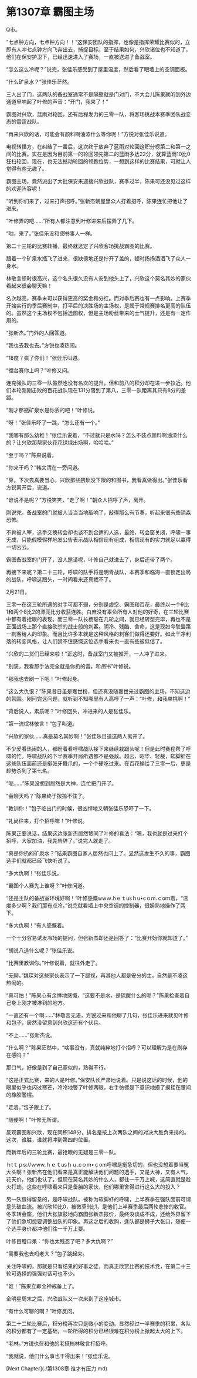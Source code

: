 # 第1307章 霸图主场

Q市。

“七点钟方向，七点钟方向！！”这保安团队的指挥，也像是指挥荣耀比赛似的，立即有人冲七点钟方向飞奔出去，捕捉目标。至于结果如何，兴欣诸位也不知道了，他们在保安护卫下，已经迅速进入了赛场，一直被送进了备战室。

“怎么这么冷呢？”说完，张佳乐感受到了屋里温度，然后看了眼墙上的空调面板。

“什么矿泉水？”张佳乐茫然。

三人出了门，这两队的备战室通常不是隔壁就是门对门，不大会儿陈果就听到外边通道里响起了叶修的声音：“开门，我来了！”

霸图对兴欣，蓝雨对轮回，还有后程发力的三零一队，将客场挑战本赛季团队战变态的雷霆战队。

“再来兴欣的话，可能会有颜料啊油漆什么等你呢！”方锐对张佳乐说道。

电视转播方，在纠结了一番后，这次终于放弃了蓝雨对轮回这积分榜第二和第一之间的比赛。实在是因为目前第一的轮回领先第二的蓝雨多达22分，就算蓝雨10比0狂扫轮回，现在，也无法撼动轮回的领跑位势，一想到这样的比赛结果，可就让人觉得有些无趣了。

霸图主场，竟然派出了大批保安来迎接兴欣战队，赛季过半，陈果可还没见过这样的欢迎阵容呢！

“听到你们来了，过来打声招呼。”张新杰朝屋里众人打着招呼，陈果连忙把他让了进来。

“叶修弄的吧……”所有人都注意到叶修进来后摆弄了几下。

“哟，来了。”张佳乐没和*图*书事人一样。

第二十三轮的比赛转播，最终就选定了兴欣客场挑战霸图的比赛。

跟着一个矿泉水瓶飞了进来，很缺德地还是拧开了盖的，顿时扬扬洒洒飞了众人一身水。

林敬言顿时很高兴，这个名头很久没有人安到他头上了，兴欣这个莫名其妙的家伙看起来很会聊天嘛！

名次越高，赛季末可以获得更高的奖金和分红。而对季后赛也有一点影响。上赛季开始实行的季后赛制中，打平后的决胜场的主场权，是属于常规赛排名更高的队伍的。虽然这个主场权不包括选图权，但是主场粉丝带来的士气提升，还是有一定作用的。

“张新杰。”门外的人回答道。

“我也去我也去。”方锐也凑热闹。

“18度？疯了你们！”张佳乐叫道。

“擂台赛你上吗？”叶修又问。

连克强队的三零一队虽然也没有名次的提升，但和前八的积分却在进一步拉近。他们本轮刚刚击败的百花战队现在131分落到了第八，三零一队距离其只有8分的差距。

“刚才那瓶矿泉水是你丢的吧！”叶修说。

“呀！”张佳乐吓了一跳，“怎么还有一个。”

“我哪有那么幼稚！”张佳乐说着，“不过就只是水吗？怎么不装点颜料啊油漆什么的？让兴欣那帮家伙花花绿绿出场啊，哈哈哈。”

“至于吗？”陈果说着。

“你来干吗？”韩文清在一旁问道。

“靠，下次去真要当心，兴欣那些猥琐没下限的和图书，我看真做得出。”张佳乐看方锐离开后，说道。

“谁说不是呢？”方锐笑笑，“走了啊！”朝众人招呼了声，离开。

刚说完，备战室的门就被人当当当地敲响了，敲得那么有节奏，听起来很有些阴森恐怖。

不肯被人宰，选手交换转会却也谈不到合适的人选，最终，转会窗关闭，呼啸一事无成，只能假模假样地发公告表示战队相信现有组成，相信现有的实力就足以赢得一切云云。

霸图备战室的门开了，没人邀请呢，叶修自己就进去了，身后还带了两个。

再接下来呢？第二十三轮，呼啸的队手将是明青战队，本赛季和临海一直锁定出局的战队，呼啸这跟头，一时间看来还真栽不了。

2月21日。

三零一在这三轮所遇的对手可都不弱，分别是虚空、霸图和百花，最终以一个9比1和两个8比2的漂亮比分收获连胜。白庶没有辜负所有人对他的好奇，在三轮比赛中都有着抢眼的表现。而三零一队长杨聪在几轮之间，就已经转型完毕，再也不是正面战场上那个直接砍杀的战士般的刺客。阴冷、残酷、舍命，这是现如今联盟第一刺客给人的印象。而且比许多本就是这种风格的刺客们做得还要好。如此干净利落的转变风格，让人们禁不住感慨这位选手看来也一直有些被低估了。

“兴欣的二货们已经来啦！”正这时，备战室门又被推开，一人冲了进来。

“别装，我看那手法完全就是你扔的雷。和*图*书”叶修说。

“那我也去刷一下吧！”叶修起身。

“这么大仇恨？”陈果昔日虽是嘉世粉，但还真没随嘉世来过霸图的主场，不知这边的氛围。刚问完这问题，就听到不知哪里有人高呼了一声：“叶修，和我单挑啊！”

“背后说人，素质呢？”叶修回头，冲进来的人是张佳乐。

“第一流氓林敬言！”包子叫道。

“兴欣的家伙……真是莫名其妙啊！”张佳乐目送这两人离开了。

不少爱看热闹的人，都盼着看呼啸战队接下来继续栽跟头呢！但是此时赛程帮了呼啸的忙。呼啸战队的下半赛季开局所遇都不是强敌。越云、昭华、轻裁，软脚虾在这些队伍面前还是挺张牙舞爪的，一个个硬吃过来。在百花输给了三零一后，更是趁势杀到了第七名。

“呃……”陈果没想到居然是大神，连忙把门开了。

“会聊天吗？”陈果终于按捺不住了。

“教训你！”包子临出门的时候，很凶悍地又朝张佳乐恐吓了一下。

“礼尚往来，打个招呼嘛！”叶修说。

陈果正要说话，结果这边张新杰居然赞同了叶修的看法：“嗯，我也就是过来打个招呼，大家加油，我先告辞了。”说完人就走了。

“真是你扔的矿泉水？”结果霸图自家人居然也问上了。显然这发生不久的事，霸图选手们就都已经飞快听说了。

“多大仇啊！”张佳乐说。

“霸图个人赛先上谁呀？”叶修问道。

“还是主队的备战室环境好啊！”叶修感慨wwｗ.hｅｔusｈu•cｏm.ｃoｍ着，“温度多少啊？我们那有点冷。”说完就看墙上中央空调的控制器，很娴熟地操作了两下。

“多大仇啊！”有人感慨着。

一个十分容易诱发冷场的提问，但张新杰却还是回答了：“比赛开始你就知道了。”

“胡说八道什么呢？”张佳乐说。

“比赛里教训你。”叶修说着，就往外走了。

“无聊。”魏琛对这些家伙表示了一下鄙视，再其他人都是安分的主，自然是不凑这热闹的。

“真可怕！”陈果心有余悸地感慨，“这要不是水，是硫酸什么的呢？”陈果检查着自己身上刚才被淋到的地方。

“一直还有一个啊……”林敬言无语，方锐过来和他聊了几句，张佳乐进来就见叶修和包子，居然没留意到兴欣这还有个伏兵。

“不上……”张新杰说。

“什么啊？”陈果茫然中，“啥事没有，真就纯粹地打个招呼？可以理解为是在刷存在感吗？”

那口气，好像是到了自己家似的，熟得不行。

“这是正式比赛，来的人是叶修。”保安队长严肃地说着。只是说这话的时候，他的眼里似乎也闪过寒芒，冷冷地瞥了叶修两眼，右手仿佛是下意识地摸了摸挂在腰间的橡胶警棍。

“走着。”包子跟上了。

“随便啊！”叶修无所谓。

反观霸图和兴欣，现在同积148分，排名是按上次两队之间的对决大胜负来排的。这次，谁胜，谁就将冲到第四的位置。

而新年后的三轮比赛，最抢眼的无疑是三零一队。

ｈtｔｐs://ｗww.ｈｅｔusｈｕ.cｏm•ｃom呼啸是挺急切的，但也没想着要当冤大头啊！张新杰在他们看来是真正能解决他们问题的选手，又是大神，又有人气，花天价，他们也认了。但现在莫名其妙的什么人，都往一千万上喊，这简直就是趁火打劫。这些在呼啸看来只是备胎的家伙，他们哪里舍得进行这么大的投入？

另一队值得留意的，是呼啸战队。被称为软脚虾的呼啸，上半赛季在强队面前可谓是头破血流。被兴欣10比0，被微草9比1，是他们上半赛季最后两轮悲惨的收官。冬季转会窗，他们大张旗鼓地向霸图张新杰报价，最终没谈成不成，还给外界留下了他们急切想要调整战队的印象。再这之后的收购，逢队都是狮子大张口，随便一个选手身价都冲他们往一千万上要。

叶修目瞪口呆：“你也太残忍了吧？多大仇啊？”

“需要我也去吗老大？”包子跳起来。

关注呼啸的，那就是只看结果的好事之徒，而真正欣赏比赛的技术党，在第二十三轮可选择的强强对话可也不少。

“谁！”陈果立即全神戒备上了。

全明星周末之后，兴欣战队又一次来到了这座城市。

“有什么可聊的啊？”叶修反问。

第二十二轮比赛后，积分榜再次只是微小的变动。显然经过一半赛季的积累，各队的积分都有了一定基础，一轮所得的积分已经很难在积分榜上掀起太大的上下。

“老林。”方锐也在和他的老搭档林敬言打招呼。

“我就说，他们什么事也干得出来！”张佳乐说。



[Next Chapter](./第1308章 谁才有压力.md)